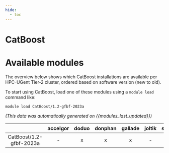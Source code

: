 ```yaml
---
hide:
  - toc
---
```


CatBoost
========

# Available modules


The overview below shows which CatBoost installations are available per HPC-UGent Tier-2 cluster, ordered based on software version (new to old).

To start using CatBoost, load one of these modules using a `module load` command like:

```shell
module load CatBoost/1.2-gfbf-2023a
```

*(This data was automatically generated on {{modules_last_updated}})*  

| |accelgor|doduo|donphan|gallade|joltik|shinx|
| :---: | :---: | :---: | :---: | :---: | :---: | :---: |
|CatBoost/1.2-gfbf-2023a|-|x|x|x|-|-|
